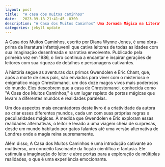 ```yaml
---
layout: post
title:  "A casa dos muitos caminhos"
date:   2023-09-18 21:41:45 -0300
description: "A Casa dos Muitos Caminhos" Uma Jornada Mágica na Literatura
categories: jekyll update
---
```


A Casa dos Muitos Caminhos, escrito por Diana Wynne Jones, é uma obra-prima da literatura infantojuvenil que cativa leitores de todas as idades com sua imaginação desenfreada e narrativa envolvente. Publicado pela primeira vez em 1986, o livro continua a encantar e inspirar gerações de leitores com sua riqueza de detalhes e personagens cativantes.

A história segue as aventuras dos primos Gwendolen e Eric Chant, que, após a morte de seus pais, são enviados para viver com o misterioso e enigmático mago Chrestomanci, um dos doze magos vivos mais poderosos do mundo. Eles descobrem que a casa de Chrestomanci, conhecida como "A Casa dos Muitos Caminhos," é um lugar repleto de portas mágicas que levam a diferentes mundos e realidades paralelas.

Um dos aspectos mais encantadores deste livro é a criatividade da autora ao criar esses diferentes mundos, cada um com suas próprias regras e peculiaridades mágicas. À medida que Gwendolen e Eric exploram essas realidades alternativas, o leitor é levado a uma viagem cheia de surpresas, desde um mundo habitado por gatos falantes até uma versão alternativa de Londres onde a magia reina supremamente.

Além disso, A Casa dos Muitos Caminhos é uma introdução cativante ao multiverso, um conceito fascinante da ficção científica e fantasia. Ele estimula a imaginação do leitor e abre portas para a exploração de múltiplas realidades, o que é uma experiência emocionante.